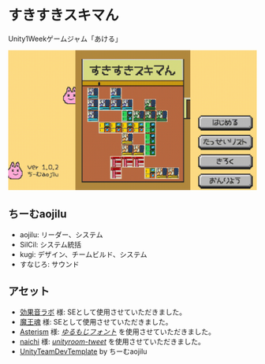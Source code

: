 # すきすきスキマん

Unity1Weekゲームジャム「あける」

[![](Documents/sukiman.gif)](https://unityroom.com/games/sukisukisukiman)

## ちーむaojilu
- aojilu: リーダー、システム
- SilCil: システム統括
- kugi: デザイン、チームビルド、システム
- すなじろ: サウンド

## アセット
- [効果音ラボ](https://soundeffect-lab.info/) 様: SEとして使用させていただきました。
- [魔王魂](https://maoudamashii.jokersounds.com/) 様: SEとして使用させていただきました。
- [Asterism](https://www.asterism-m.com/about/) 様: *[ゆるもじフォント](https://www.asterism-m.com/font/bmp-2byte/)* を使用させていただきました。
- [naichi](https://github.com/naichilab) 様: *[unityroom-tweet](https://github.com/naichilab/unityroom-tweet)* を使用させていただきました。
- [UnityTeamDevTemplate](https://github.com/TeamAojilu/UnityTeamDevTemplate) by ちーむaojilu
